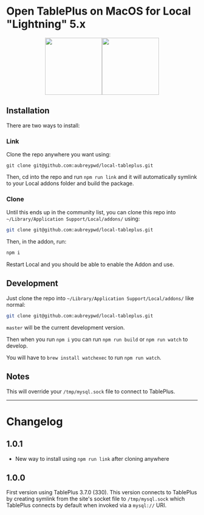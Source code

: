 # Open TablePlus on MacOS for Local "Lightning" 5.x


<p style="text-align:center">
<img src="https://static.macupdate.com/products/61238/l/local-by-flywheel-logo.png?v=1568340803" height="150" width="150" style="display:inline"><img src="https://tableplus.com/resources/favicons/apple-icon.png" height="150" width="150" style="display:inline">
</p>

## Installation

There are two ways to install:

### Link

Clone the repo anywhere you want using:

```
git clone git@github.com:aubreypwd/local-tableplus.git
```

Then, cd into the repo and run `npm run link` and it will automatically symlink to your Local addons folder and build the package.

### Clone

Until this ends up in the community list, you can clone this repo into `~/Library/Application Support/Local/addons/` using:

```bash
git clone git@github.com:aubreypwd/local-tableplus.git
```

Then, in the addon, run:

```bash
npm i
```

Restart Local and you should be able to enable the Addon and use.

## Development

Just clone the repo into `~/Library/Application Support/Local/addons/` like normal:

```bash
git clone git@github.com:aubreypwd/local-tableplus.git
```

`master` will be the current development version.

Then when you run `npm i` you can run `npm run build` or `npm run watch` to develop.

You will have to `brew install watchexec` to run `npm run watch`.

## Notes

This will override your `/tmp/mysql.sock` file to connect to TablePlus.

-------------------------

# Changelog 

## 1.0.1

- New way to install using `npm run link` after cloning anywhere

## 1.0.0

First version using TablePlus 3.7.0 (330). This version connects to TablePlus by creating symlink from the site's socket file to `/tmp/mysql.sock` which TablePlus connects by default when invoked via a `mysql://` URI.
